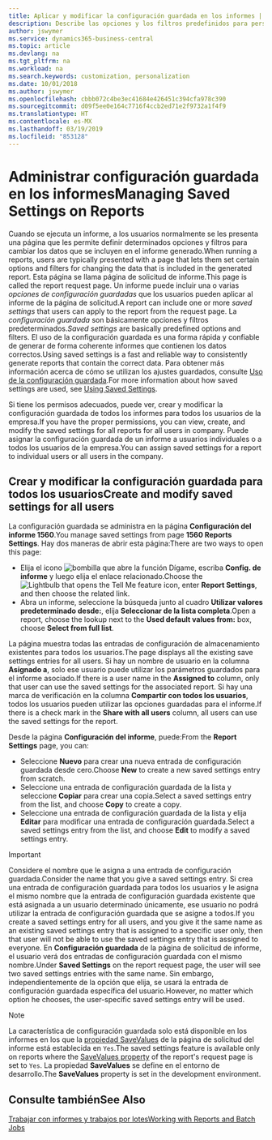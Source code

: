 ```yaml
---
title: Aplicar y modificar la configuración guardada en los informes | Documentos de Microsoft
description: Describe las opciones y los filtros predefinidos para personalizar un informe y para generar los datos correctos.
author: jswymer
ms.service: dynamics365-business-central
ms.topic: article
ms.devlang: na
ms.tgt_pltfrm: na
ms.workload: na
ms.search.keywords: customization, personalization
ms.date: 10/01/2018
ms.author: jswymer
ms.openlocfilehash: cbbb072c4be3ec41684e426451c394cfa978c390
ms.sourcegitcommit: d09f5ee0e164c7716f4ccb2ed71e2f9732a1f4f9
ms.translationtype: HT
ms.contentlocale: es-MX
ms.lasthandoff: 03/19/2019
ms.locfileid: "853128"
---
```

# <a name="managing-saved-settings-on-reports"></a><span data-ttu-id="2662f-103">Administrar configuración guardada en los informes</span><span class="sxs-lookup"><span data-stu-id="2662f-103">Managing Saved Settings on Reports</span></span>
<span data-ttu-id="2662f-104">Cuando se ejecuta un informe, a los usuarios normalmente se les presenta una página que les permite definir determinados opciones y filtros para cambiar los datos que se incluyen en el informe generado.</span><span class="sxs-lookup"><span data-stu-id="2662f-104">When running a reports, users are typically presented with a page that lets them set certain options and filters for changing the data that is included in the generated report.</span></span> <span data-ttu-id="2662f-105">Esta página se llama página de solicitud de informe.</span><span class="sxs-lookup"><span data-stu-id="2662f-105">This page is called the report request page.</span></span> <span data-ttu-id="2662f-106">Un informe puede incluir una o varias *opciones de configuración guardadas* que los usuarios pueden aplicar al informe de la página de solicitud.</span><span class="sxs-lookup"><span data-stu-id="2662f-106">A report can include one or more *saved settings* that users can apply to the report from the request page.</span></span> <span data-ttu-id="2662f-107">La *configuración guardada* son básicamente opciones y filtros predeterminados.</span><span class="sxs-lookup"><span data-stu-id="2662f-107">*Saved settings* are basically predefined options and filters.</span></span> <span data-ttu-id="2662f-108">El uso de la configuración guardada es una forma rápida y confiable de generar de forma coherente informes que contienen los datos correctos.</span><span class="sxs-lookup"><span data-stu-id="2662f-108">Using saved settings is a fast and reliable way to consistently generate reports that contain the correct data.</span></span> <span data-ttu-id="2662f-109">Para obtener más información acerca de cómo se utilizan los ajustes guardados, consulte [Uso de la configuración guardada](ui-work-report.md#SavedSettings).</span><span class="sxs-lookup"><span data-stu-id="2662f-109">For more information about how saved settings are used, see [Using Saved Settings](ui-work-report.md#SavedSettings).</span></span>

<span data-ttu-id="2662f-110">Si tiene los permisos adecuados, puede ver, crear y modificar la configuración guardada de todos los informes para todos los usuarios de la empresa.</span><span class="sxs-lookup"><span data-stu-id="2662f-110">If you have the proper permissions, you can view, create, and modify the saved settings for all reports for all users in company.</span></span> <span data-ttu-id="2662f-111">Puede asignar la configuración guardada de un informe a usuarios individuales o a todos los usuarios de la empresa.</span><span class="sxs-lookup"><span data-stu-id="2662f-111">You can assign saved settings for a report to individual users or all users in the company.</span></span>

<!--
## Apply saved settings to a report
1. Open the report.

   The report request page appears.    
2. In the **Saved Settings** section of the page, set the **Name** field  to the saved settings that you want to use.

   The **Saved Settings** section only appears if the report has been run before or if there are existing saved settings entries. The saved settings entry called **Last used options and filters** is always available. These settings are the option and filter values that were used the last time you ran the report.

-->

## <a name="create-and-modify-saved-settings-for-all-users"></a><span data-ttu-id="2662f-112">Crear y modificar la configuración guardada para todos los usuarios</span><span class="sxs-lookup"><span data-stu-id="2662f-112">Create and modify saved settings for all users</span></span>
<span data-ttu-id="2662f-113">La configuración guardada se administra en la página **Configuración del informe 1560**.</span><span class="sxs-lookup"><span data-stu-id="2662f-113">You manage saved settings from page **1560 Reports Settings**.</span></span> <span data-ttu-id="2662f-114">Hay dos maneras de abrir esta página:</span><span class="sxs-lookup"><span data-stu-id="2662f-114">There are two ways to open this page:</span></span>
-   <span data-ttu-id="2662f-115">Elija el icono ![bombilla que abre la función Dígame](media/ui-search/search_small.png "Dígame que desea hacer"), escriba **Config. de informe** y luego elija el enlace relacionado.</span><span class="sxs-lookup"><span data-stu-id="2662f-115">Choose the ![Lightbulb that opens the Tell Me feature](media/ui-search/search_small.png "Tell me what you want to do") icon, enter **Report Settings**, and then choose the related link.</span></span>
-   <span data-ttu-id="2662f-116">Abra un informe, seleccione la búsqueda junto al cuadro **Utilizar valores predeterminado desde:**, elija **Seleccionar de la lista completa**.</span><span class="sxs-lookup"><span data-stu-id="2662f-116">Open a report, choose the lookup next to the **Used default values from:** box, choose **Select from full list**.</span></span>

<span data-ttu-id="2662f-117">La página muestra todas las entradas de configuración de almacenamiento existentes para todos los usuarios.</span><span class="sxs-lookup"><span data-stu-id="2662f-117">The page displays all the existing save settings entries for all users.</span></span> <span data-ttu-id="2662f-118">Si hay un nombre de usuario en la columna **Asignado a**, solo ese usuario puede utilizar los parámetros guardados para el informe asociado.</span><span class="sxs-lookup"><span data-stu-id="2662f-118">If there is a user name in the **Assigned to** column, only that user can use the saved settings for the associated report.</span></span> <span data-ttu-id="2662f-119">Si hay una marca de verificación en la columna **Compartir con todos los usuarios**, todos los usuarios pueden utilizar las opciones guardadas para el informe.</span><span class="sxs-lookup"><span data-stu-id="2662f-119">If there is a check mark in the **Share with all users** column, all users can use the saved settings for the report.</span></span>

<span data-ttu-id="2662f-120">Desde la página **Configuración del informe**, puede:</span><span class="sxs-lookup"><span data-stu-id="2662f-120">From the **Report Settings** page, you can:</span></span>
-   <span data-ttu-id="2662f-121">Seleccione **Nuevo** para crear una nueva entrada de configuración guardada desde cero.</span><span class="sxs-lookup"><span data-stu-id="2662f-121">Choose **New** to create a new saved settings entry from scratch.</span></span>
-   <span data-ttu-id="2662f-122">Seleccione una entrada de configuración guardada de la lista y seleccione **Copiar** para crear una copia.</span><span class="sxs-lookup"><span data-stu-id="2662f-122">Select a saved settings entry from the list, and choose **Copy** to create a copy.</span></span>
-   <span data-ttu-id="2662f-123">Seleccione una entrada de configuración guardada de la lista y elija **Editar** para modificar una entrada de configuración guardada.</span><span class="sxs-lookup"><span data-stu-id="2662f-123">Select a saved settings entry from the list, and choose **Edit** to modify a saved settings entry.</span></span>


> [!Important]
> <span data-ttu-id="2662f-124">Considere el nombre que le asigna a una entrada de configuración guardada.</span><span class="sxs-lookup"><span data-stu-id="2662f-124">Consider the name that you give a saved settings entry.</span></span> <span data-ttu-id="2662f-125">Si crea una entrada de configuración guardada para todos los usuarios y le asigna el mismo nombre que la entrada de configuración guardada existente que está asignada a un usuario determinado únicamente, ese usuario no podrá utilizar la entrada de configuración guardada que se asigne a todos.</span><span class="sxs-lookup"><span data-stu-id="2662f-125">If you create a saved settings entry for all users, and you give it the same name as an existing saved settings entry that is assigned to a specific user only, then that user will not be able to use the saved settings entry that is assigned to everyone.</span></span>  <span data-ttu-id="2662f-126">En **Configuración guardada** de la página de solicitud de informe, el usuario verá dos entradas de configuración guardada con el mismo nombre.</span><span class="sxs-lookup"><span data-stu-id="2662f-126">Under **Saved Settings** on the report request page, the user will see two saved settings entries with the same name.</span></span> <span data-ttu-id="2662f-127">Sin embargo, independientemente de la opción que elija, se usará la entrada de configuración guardada específica del usuario.</span><span class="sxs-lookup"><span data-stu-id="2662f-127">However, no matter which option he chooses, the user-specific saved settings entry will be used.</span></span>

> [!NOTE]
> <span data-ttu-id="2662f-128">La característica de configuración guardada solo está disponible en los informes en los que la [propiedad SaveValues](https://docs.microsoft.com/en-us/dynamics-nav/savevalues-property) de la página de solicitud del informe está establecida en `Yes`.</span><span class="sxs-lookup"><span data-stu-id="2662f-128">The saved settings feature is available only on reports where the [SaveValues property](https://docs.microsoft.com/en-us/dynamics-nav/savevalues-property) of the report's request page is set to `Yes`.</span></span> <span data-ttu-id="2662f-129">La propiedad **SaveValues** se define en el entorno de desarrollo.</span><span class="sxs-lookup"><span data-stu-id="2662f-129">The **SaveValues** property is set in the development environment.</span></span>  

## <a name="see-also"></a><span data-ttu-id="2662f-130">Consulte también</span><span class="sxs-lookup"><span data-stu-id="2662f-130">See Also</span></span>
[<span data-ttu-id="2662f-131">Trabajar con informes y trabajos por lotes</span><span class="sxs-lookup"><span data-stu-id="2662f-131">Working with Reports and Batch Jobs</span></span>](ui-work-report.md)  
